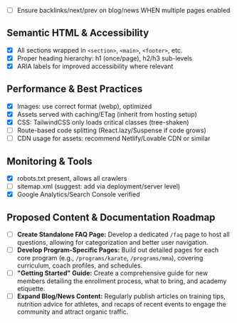 * [ ]  Ensure backlinks/next/prev on blog/news WHEN multiple pages enabled

## Semantic HTML & Accessibility

- [X] All sections wrapped in `<section>`, `<main>`, `<footer>`, etc.
- [X] Proper heading hierarchy: h1 (once/page), h2/h3 sub-levels
- [X] ARIA labels for improved accessibility where relevant

## Performance & Best Practices

- [X] Images: use correct format (webp), optimized
- [X] Assets served with caching/ETag (inherit from hosting setup)
- [X] CSS: TailwindCSS only loads critical classes (tree-shaken)
- [ ] Route-based code splitting (React.lazy/Suspense if code grows)
- [ ] CDN usage for assets: recommend Netlify/Lovable CDN or similar

## Monitoring & Tools

- [X] robots.txt present, allows all crawlers
- [ ] sitemap.xml (suggest: add via deployment/server level)
- [X] Google Analytics/Search Console verified

## Proposed Content & Documentation Roadmap

- [ ] **Create Standalone FAQ Page:** Develop a dedicated `/faq` page to host all questions, allowing for categorization and better user navigation.
- [ ] **Develop Program-Specific Pages:** Build out detailed pages for each core program (e.g., `/programs/karate`, `/programs/mma`), covering curriculum, coach profiles, and schedules.
- [ ] **"Getting Started" Guide:** Create a comprehensive guide for new members detailing the enrollment process, what to bring, and academy etiquette.
- [ ] **Expand Blog/News Content:** Regularly publish articles on training tips, nutrition advice for athletes, and recaps of recent events to engage the community and attract organic traffic.
